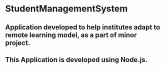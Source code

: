 # StudentManagementSystem

## Application developed to help institutes adapt to remote learning model, as a part of minor project.

## This Application is developed using Node.js. 

